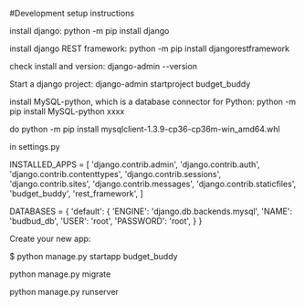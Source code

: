#Development setup instructions

install django:
python -m pip install django

install django REST framework:
python -m pip install djangorestframework

check install and version:
django-admin --version

Start a django project:
django-admin startproject budget_buddy

install MySQL-python, which is a database connector for Python:
python -m pip install MySQL-python  xxxx

do
python -m pip install mysqlclient-1.3.9-cp36-cp36m-win_amd64.whl


in settings.py 

INSTALLED_APPS = [
    'django.contrib.admin',
    'django.contrib.auth',
    'django.contrib.contenttypes',
    'django.contrib.sessions',
    'django.contrib.sites',
    'django.contrib.messages',
    'django.contrib.staticfiles',
    'budget_buddy',
	'rest_framework',
]

DATABASES = {
    'default': {
        'ENGINE': 'django.db.backends.mysql',
        'NAME': 'budbud_db',
        'USER': 'root',
        'PASSWORD': 'root',
    }
}

Create your new app:

$ python manage.py startapp budget_buddy


python manage.py migrate


python manage.py runserver

